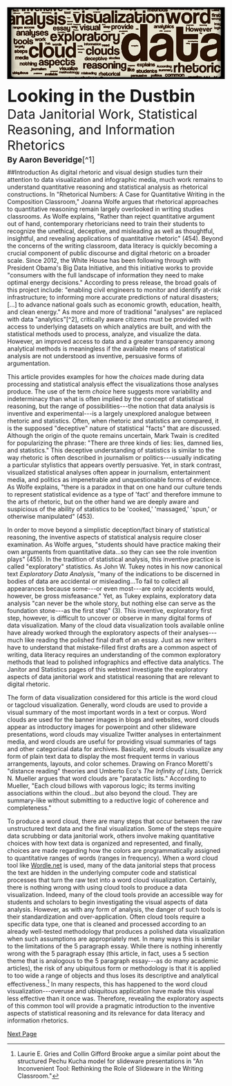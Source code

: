 <center><img src="./images/wordle3.jpg" alt="" style="padding-top:-6px;padding-bottom:0;margin-top:-6px;margin-bottom:5px"/></center>
<p style="font-size:40px;padding-bottom:0;margin-bottom:0;padding-top:6px;margin-top:0"><b>Looking in the Dustbin</b></p>
<p style="font-size:30px;padding-top:0;margin-top:0;padding-bottom:0;margin-bottom:0">Data Janitorial Work, Statistical Reasoning, and Information Rhetorics</p>
<p style="font-size:18px;padding-bottom:10px;margin-bottom:0;padding-top:5px;margin-top:0"><b>By Aaron Beveridge</b>[^1]</p>
##Introduction
As digital rhetoric and visual design studies turn their attention to data visualization and infographic media, much work remains to understand quantitative reasoning and statistical analysis as rhetorical constructions. In "Rhetorical Numbers: A Case for Quantitative Writing in the Composition Classroom," Joanna Wolfe argues that rhetorical approaches to quantitative reasoning remain largely overlooked in writing studies classrooms. As Wolfe explains, "Rather than reject quantitative argument out of hand, contemporary rhetoricians need to train their students to recognize the unethical, deceptive, and misleading as well as thoughtful, insightful, and revealing applications of quantitative rhetoric" (454). Beyond the concerns of the writing classroom, data literacy is quickly becoming a crucial component of public discourse and digital rhetoric on a broader scale. Since 2012, the White House has been following through with President Obama's Big Data Initiative, and this initiative works to provide "consumers with the full landscape of information they need to make optimal energy decisions." According to press release, the broad goals of this project include: "enabling civil engineers to monitor and identify at-risk infrastructure; to informing more accurate predictions of natural disasters; [...] to advance national goals such as economic growth, education, health, and clean energy." As more and more of traditional "analyses" are replaced with data "analytics"[^2], critically aware citizens must be provided with access to underlying datasets on which analytics are built, and with the statistical methods used to process, analyze, and visualize the data. However, an improved access to data and a greater transparency among analytical methods is meaningless if the available means of statistical analysis are not understood as inventive, persuasive forms of argumentation. 

This article provides examples for how the *choices* made during data processing and statistical analysis effect the visualizations those analyses produce. The use of the term *choice* here suggests more variability and indeterminacy than what is often implied by the concept of statistical reasoning, but the range of possibilities---the notion that data analysis is inventive and experimental---is a largely unexplored analogue between rhetoric and statistics. Often, when rhetoric and statistics are compared, it is the supposed "deceptive" nature of statistical "facts" that are discussed. Although the origin of the quote remains uncertain, Mark Twain is credited for popularizing the phrase: "There are three kinds of lies: lies, damned lies, and statistics." This deceptive understanding of statistics is similar to the way rhetoric is often described in journalism or politics---usually indicating a particular stylistics that appears overtly persuasive. Yet, in stark contrast, visualized statistical analyses often appear in journalism, entertainment media, and politics as impenetrable and unquestionable forms of evidence. As Wolfe explains, "there is a paradox in that on one hand our culture tends to represent statistical evidence as a type of 'fact' and therefore immune to the arts of rhetoric, but on the other hand we are deeply aware and suspicious of the ability of statistics to be 'cooked,' 'massaged,' 'spun,' or otherwise manipulated" (453). 

In order to move beyond a simplistic deception/fact binary of statistical reasoning, the inventive aspects of statistical analysis require closer examination. As Wolfe argues, "students should have practice making their own arguments from quantitative data...so they can see the role invention plays" (455). In the tradition of statistical analysis, this inventive practice is called "exploratory" statistics. As John W. Tukey notes in his now canonical text *Exploratory Data Analysis*, "many of the indications to be discerned in bodies of data are accidental or misleading...To fail to collect all appearances because some---or even most---are only accidents would, however, be gross misfeasance." Yet, as Tukey explains, exploratory data analysis "can never be the whole story, but nothing else can serve as the foundation stone---as the first step" (3). This inventive, exploratory first step, however, is difficult to uncover or observe in many digital forms of data visualization. Many of the cloud data visualization tools available online have already worked through the exploratory aspects of their analyses---much like reading the polished final draft of an essay. Just as new writers have to understand that mistake-filled first drafts are a common aspect of writing, data literacy requires an understanding of the common exploratory methods that lead to polished infographics and effective data analytics. The Janitor and Statistics pages of this webtext investigate the exploratory aspects of data janitorial work and statistical reasoning that are relevant to digital rhetoric. 

The form of data visualization considered for this article is the word cloud or tagcloud visualization. Generally, word clouds are used to provide a visual summary of the most important words in a text or corpus. Word clouds are used for the banner images in blogs and websites, word clouds appear as introductory images for powerpoint and other slideware presentations, word clouds may visualize Twitter analyses in entertainment media, and word clouds are useful for providing visual summaries of tags and other categorical data for archives. Basically, word clouds visualize any form of plain text data to display the most frequent terms in various arrangements, layouts, and color schemes. Drawing on Franco Moretti's "distance reading" theories and Umberto Eco's *The Infinity of Lists*, Derrick N. Mueller argues that word clouds are "paratactic lists." According to Mueller, "Each cloud billows with vaporous logic; its terms inviting associations within the cloud...but also beyond the cloud. They are summary-like without submitting to a reductive logic of coherence and completeness." 

To produce a word cloud, there are many steps that occur between the raw unstructured text data and the final visualization. Some of the steps require data scrubbing or data janitorial work, others involve making quantitative choices with how text data is organized and represented, and finally, choices are made regarding how the colors are programmatically assigned to quantitative ranges of words (ranges in frequency). When a word cloud tool like [Wordle.net](http://wordle.net) is used, many of the data janitorial steps that process the text are hidden in the underlying computer code and statistical processes that turn the raw text into a word cloud visualization. Certainly, there is nothing wrong with using cloud tools to produce a data visualization. Indeed, many of the cloud tools provide an accessible way for students and scholars to begin investigating the visual aspects of data analysis. However, as with any form of analysis, the danger of such tools is their standardization and over-application. Often cloud tools require a specific data type, one that is cleaned and processed according to an already well-tested methodology that produces a polished data visualization when such assumptions are appropriately met. In many ways this is similar to the limitations of the 5 paragraph essay. While there is nothing inherently wrong with the 5 paragraph essay (this article, in fact, uses a 5 section theme that is analogous to the 5 paragraph essay---as do many academic articles), the risk of any ubiquitous form or methodology is that it is applied to too wide a range of objects and thus loses its descriptive and analytical effectiveness.[^3] In many respects, this has happened to the word cloud visualization---overuse and ubiquitous application have made this visual less effective than it once was. Therefore, revealing the exploratory aspects of this common tool will provide a pragmatic introduction to the inventive aspects of statistical reasoning and its relevance for data literacy and information rhetorics. 

<a href="methods.html" class="myButton">Next Page</a>

[^1]: Thank you to [Laurie E. Gries](http://legries.com) and [Nicholas Van Horn](http://nicholasvanhorn.com) for their feedback and assistance in reviewing this webtext. 
[^2]: Whereas "analysis" often refers to *human* reading, observation, or investigation of underlying evidence, sources, or data, "analytics" are often systematized statistical analyses of datasets too large for traditional analyses. Furthermore, the term "analytics" also implies that the methodologies may be systematically re-applied in the future on other similar data types to produce a similar visual analysis. For example, Wordle.net may be understood as an "analytic" because it reproduces a word cloud visual analysis of various textual data. 
[^3]: Laurie E. Gries and Collin Gifford Brooke argue a similar point about the structured Pechu Kucha model for slideware presentations in "An Inconvenient Tool: Rethinking the Role of Slideware in the Writing Classroom."
